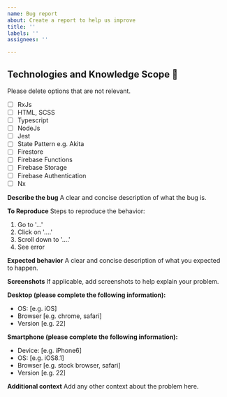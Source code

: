 ```yaml
---
name: Bug report
about: Create a report to help us improve
title: ''
labels: ''
assignees: ''

---
```


## Technologies and Knowledge Scope 🧠

Please delete options that are not relevant.

- [ ] RxJs
- [ ] HTML, SCSS
- [ ] Typescript
- [ ] NodeJs
- [ ] Jest
- [ ] State Pattern e.g. Akita
- [ ] Firestore
- [ ] Firebase Functions
- [ ] Firebase Storage
- [ ] Firebase Authentication
- [ ] Nx

**Describe the bug**
A clear and concise description of what the bug is.

**To Reproduce**
Steps to reproduce the behavior:
1. Go to '...'
2. Click on '....'
3. Scroll down to '....'
4. See error

**Expected behavior**
A clear and concise description of what you expected to happen.

**Screenshots**
If applicable, add screenshots to help explain your problem.

**Desktop (please complete the following information):**
 - OS: [e.g. iOS]
 - Browser [e.g. chrome, safari]
 - Version [e.g. 22]

**Smartphone (please complete the following information):**
 - Device: [e.g. iPhone6]
 - OS: [e.g. iOS8.1]
 - Browser [e.g. stock browser, safari]
 - Version [e.g. 22]

**Additional context**
Add any other context about the problem here.
